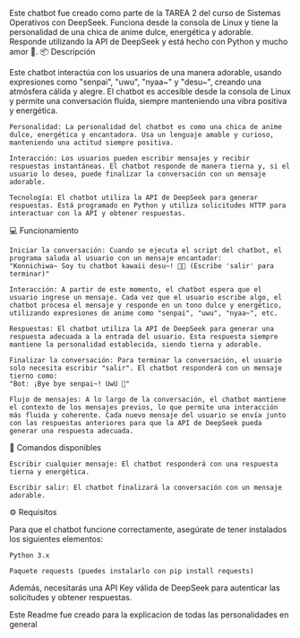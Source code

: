 Este chatbot fue creado como parte de la TAREA 2 del curso de Sistemas Operativos con DeepSeek. Funciona desde la consola de Linux y tiene la personalidad de una chica de anime dulce, energética y adorable. Responde utilizando la API de DeepSeek y está hecho con Python y mucho amor 💖.
📦 Descripción

Este chatbot interactúa con los usuarios de una manera adorable, usando expresiones como "senpai", "uwu", "nyaa~" y "desu~", creando una atmósfera cálida y alegre. El chatbot es accesible desde la consola de Linux y permite una conversación fluida, siempre manteniendo una vibra positiva y energética.

    Personalidad: La personalidad del chatbot es como una chica de anime dulce, energética y encantadora. Usa un lenguaje amable y curioso, manteniendo una actitud siempre positiva.

    Interacción: Los usuarios pueden escribir mensajes y recibir respuestas instantáneas. El chatbot responde de manera tierna y, si el usuario lo desea, puede finalizar la conversación con un mensaje adorable.

    Tecnología: El chatbot utiliza la API de DeepSeek para generar respuestas. Está programado en Python y utiliza solicitudes HTTP para interactuar con la API y obtener respuestas.

💻 Funcionamiento

    Iniciar la conversación: Cuando se ejecuta el script del chatbot, el programa saluda al usuario con un mensaje encantador:
    "Konnichiwa~ Soy tu chatbot kawaii desu~! 🥺✨ (Escribe 'salir' para terminar)"

    Interacción: A partir de este momento, el chatbot espera que el usuario ingrese un mensaje. Cada vez que el usuario escribe algo, el chatbot procesa el mensaje y responde en un tono dulce y energético, utilizando expresiones de anime como "senpai", "uwu", "nyaa~", etc.

    Respuestas: El chatbot utiliza la API de DeepSeek para generar una respuesta adecuada a la entrada del usuario. Esta respuesta siempre mantiene la personalidad establecida, siendo tierna y adorable.

    Finalizar la conversación: Para terminar la conversación, el usuario solo necesita escribir "salir". El chatbot responderá con un mensaje tierno como:
    "Bot: ¡Bye bye senpai~! UwU 💖"

    Flujo de mensajes: A lo largo de la conversación, el chatbot mantiene el contexto de los mensajes previos, lo que permite una interacción más fluida y coherente. Cada nuevo mensaje del usuario se envía junto con las respuestas anteriores para que la API de DeepSeek pueda generar una respuesta adecuada.

📝 Comandos disponibles

    Escribir cualquier mensaje: El chatbot responderá con una respuesta tierna y energética.

    Escribir salir: El chatbot finalizará la conversación con un mensaje adorable.

⚙️ Requisitos

Para que el chatbot funcione correctamente, asegúrate de tener instalados los siguientes elementos:

    Python 3.x

    Paquete requests (puedes instalarlo con pip install requests)

Además, necesitarás una API Key válida de DeepSeek para autenticar las solicitudes y obtener respuestas.

Este Readme fue creado para la explicacion de todas las personalidades en general
